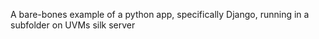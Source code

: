 A bare-bones example of a python app, specifically Django, running in a subfolder on UVMs silk server
